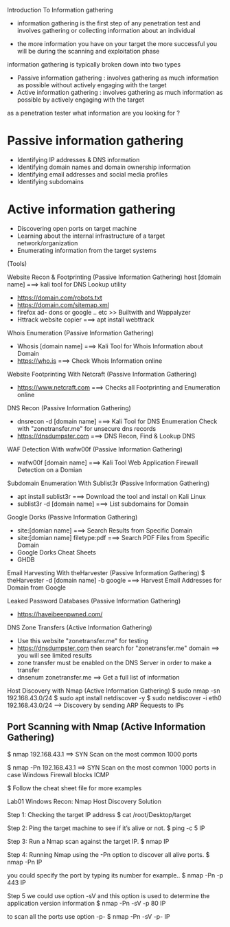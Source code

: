 Introduction To Information gathering
- information gathering is the first step of any penetration test and involves gathering or collecting information
about an individual

- the more information you have on your target the more successful you will be during the scanning and exploitation phase

information gathering is typically broken down into two types
- Passive information gathering : involves gathering as much information as possible without actively engaging with the target
- Active information gathering : involves gathering as much information as possible by actively engaging with the target


as a penetration tester what information are you looking for ?

Passive information gathering
=
- Identifying IP addresses & DNS information
- Identifying domain names and domain ownership information
- Identifying email addresses and social media profiles
- Identifying subdomains



Active information gathering
=
- Discovering open ports on target machine
- Learning about the internal infrastructure of a target network/organization
- Enumerating information from the target systems

(Tools)

Website Recon & Footprinting (Passive Information Gathering)
host [domain name] ===> kali tool for DNS Lookup utility
- https://domain.com/robots.txt
- https://domain.com/sitemap.xml
- firefox ad- dons or google .. etc >> Builtwith and Wappalyzer 
-  Httrack website copier ===> apt install webttrack



Whois Enumeration (Passive Information Gathering)
- Whosis [domain name]  ===> Kali Tool for Whois Information about Domain
-  https://who.is  ===> Check Whois Information online



Website Footprinting With Netcraft (Passive Information Gathering)
-  https://www.netcraft.com  ===> Checks all Footprinting and Enumeration online



DNS Recon (Passive Information Gathering)

-  dnsrecon -d [domain name]  ===> Kali Tool for DNS Enumeration
Check with "zonetransfer.me" for unsecure dns records
- https://dnsdumpster.com ===> DNS Recon, Find & Lookup DNS



WAF Detection With wafw00f (Passive Information Gathering)
- wafw00f [domain name] ===> Kali Tool Web Application Firewall Detection on a Domian



Subdomain Enumeration With Sublist3r (Passive Information Gathering)
- apt install sublist3r ===> Download the tool and install on Kali Linux
- sublist3r -d [domain name] ===> List subdomains for Domain



Google Dorks (Passive Information Gathering)
- site:[domian name]  ===> Search Results from Specific Domain
- site:[domian name] filetype:pdf  ===> Search PDF Files from Specific Domain
- Google Dorks Cheat Sheets
-  GHDB



Email Harvesting With theHarvester (Passive Information Gathering)
$ theHarvester -d [domain name] -b google ===> Harvest Email Addresses for Domain from Google



Leaked Password Databases (Passive Information Gathering)
-  https://haveibeenpwned.com/



DNS Zone Transfers (Active Information Gathering)
- Use this website "zonetransfer.me" for testing
- https://dnsdumpster.com then search for "zonetransfer.me" domain ==> you will see limited results
- zone transfer must be enabled on the DNS Server in order to make a transfer
-  dnsenum zonetransfer.me ==> Get a full list of information



Host Discovery with Nmap (Active Information Gathering)
$ sudo nmap -sn 192.168.43.0/24
$ sudo apt install netdiscover -y
$ sudo netdiscover -i eth0 192.168.43.0/24 --> Discovery by sending ARP Requests to IPs



Port Scanning with Nmap (Active Information Gathering)
--
$ nmap 192.168.43.1 ==> SYN Scan on the most common 1000 ports

$ nmap -Pn 192.168.43.1 ==> SYN Scan on the most common 1000 ports in case Windows Firewall blocks ICMP

$ Follow the cheat sheet file for more examples



Lab01 Windows Recon: Nmap Host Discovery Solution

Step 1: Checking the target IP address
$ cat /root/Desktop/target

Step 2: Ping the target machine to see if it’s alive or not.
$ ping -c 5 IP

Step 3: Run a Nmap scan against the target IP.
$ nmap IP

Step 4: Running Nmap using the -Pn option to discover all alive ports.
$ nmap -Pn IP

you could specify the port by typing its number for example..
$ nmap -Pn -p 443 IP

Step 5 we could use option -sV and this option is used to determine the application version information
$ nmap -Pn -sV -p 80 IP

to scan all the ports use option -p-
$ nmap -Pn -sV -p- IP

